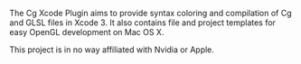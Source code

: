 The Cg Xcode Plugin aims to provide syntax coloring and compilation of Cg and GLSL files in Xcode 3.  It also contains file and project templates for easy OpenGL development on Mac OS X.

This project is in no way affiliated with Nvidia or Apple.